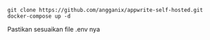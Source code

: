```shell
git clone https://github.com/angganix/appwrite-self-hosted.git
docker-compose up -d
```
Pastikan sesuaikan file .env nya
